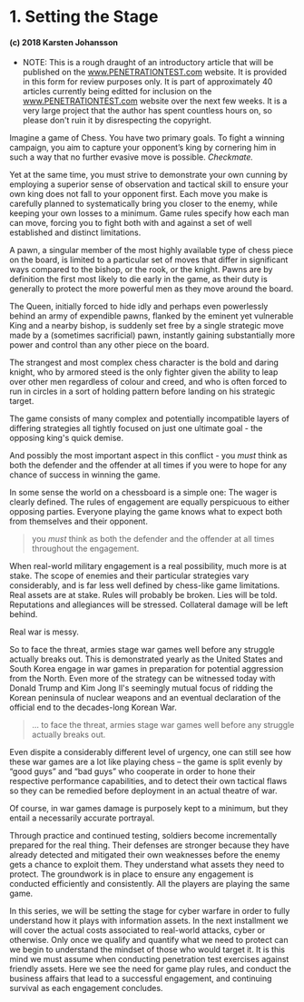 # 1. Setting the Stage

#### (c) 2018 Karsten Johansson

* NOTE: This is a rough draught of an introductory article that will be published on the www.PENETRATIONTEST.com website. It is provided in this form for review purposes only. It is part of approximately 40 articles currently being editted for inclusion on the www.PENETRATIONTEST.com website over the next few weeks. It is a very large project that the author has spent countless hours on, so please don't ruin it by disrespecting the copyright.

Imagine a game of Chess. You have two primary goals. To fight a winning campaign, you aim to capture your opponent’s king by cornering him in such a way that no further evasive move is possible. *Checkmate.* 

Yet at the same time, you must strive to demonstrate your own cunning by employing a superior sense of observation and tactical skill to ensure your own king does not fall to your opponent first. Each move you make is carefully planned to systematically bring you closer to the enemy, while keeping your own losses to a minimum. Game rules specify how each man can move, forcing you to fight both with and against a set of well established and distinct limitations.

A pawn, a singular member of the most highly available type of chess piece on the board, is limited to a particular set of moves that differ in significant ways compared to the bishop, or the rook, or the knight. Pawns are by definition the first most likely to die early in the game, as their duty is generally to protect the more powerful men as they move around the board. 

The Queen, initially forced to hide idly and perhaps even powerlessly behind an army of expendible pawns, flanked by the eminent yet vulnerable King and a nearby bishop, is suddenly set free by a single strategic move made by a (sometimes sacrificial) pawn, instantly gaining substantially more power and control than any other piece on the board. 

The strangest and most complex chess character is the bold and daring knight, who by armored steed is the only fighter given the ability to leap over other men regardless of colour and creed, and who is often forced to run in circles in a sort of holding pattern before landing on his strategic target. 

The game consists of many complex and potentially incompatible layers of differing strategies all tightly focused on just one ultimate goal - the opposing king's quick demise.

And possibly the most important aspect in this conflict - you *must* think as both the defender and the offender at all times if you were to hope for any chance of success in winning the game.
In some sense the world on a chessboard is a simple one: The wager is clearly defined. The rules of engagement are equally perspicuous to either opposing parties. Everyone playing the game knows what to expect both from themselves and their opponent.

> you *must* think as both the defender and the offender at all times throughout the engagement. 
When real-world military engagement is a real possibility, much more is at stake. The scope of enemies and their particular strategies vary considerably, and is far less well defined by chess-like game limitations. Real assets are at stake. Rules will probably be broken. Lies will be told. Reputations and allegiances will be stressed. Collateral damage will be left behind. 

Real war is messy. 

So to face the threat, armies stage war games well before any struggle actually breaks out. This is demonstrated yearly as the United States and South Korea engage in war games in preparation for potential aggression from the North. Even more of the strategy can be witnessed today with Donald Trump and Kim Jong Il's seemingly mutual focus of ridding the Korean peninsula of nuclear weapons and an eventual declaration of the official end to the decades-long Korean War.

> ... to face the threat, armies stage war games well before any struggle actually breaks out.
 Even dispite a considerably different level of urgency, one can still see how these war games are a lot like playing chess – the game is split evenly by “good guys” and “bad guys” who cooperate in order to hone their respective performance capabilities, and to detect their own tactical flaws so they can be remedied before deployment in an actual theatre of war. 

Of course, in war games damage is purposely kept to a minimum, but they entail a necessarily accurate portrayal.
Through practice and continued testing, soldiers become incrementally prepared for the real thing. Their defenses are stronger because they have already detected and mitigated their own weaknesses before the enemy gets a chance to exploit them. They understand what assets they need to protect. The groundwork is in place to ensure any engagement is conducted efficiently and consistently. All the players are playing the same game.
In this series, we will be setting the stage for cyber warfare in order to fully understand how it plays with information assets. In the next installment we will cover the actual costs associated to real-world attacks, cyber or otherwise. Only once we qualify and quantify what we need to protect can we begin to understand the mindset of those who would target it. It is this mind we must assume when conducting penetration test exercises against friendly assets. Here we see the need for game play rules, and conduct the business affairs that lead to a successful engagement, and continuing survival as each engagement concludes.